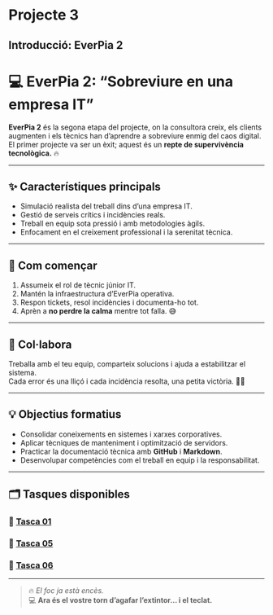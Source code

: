 # Projecte 3  
## Introducció: EverPia 2  

# 💻 **EverPia 2: “Sobreviure en una empresa IT”**  

**EverPia 2** és la segona etapa del projecte, on la consultora creix, els clients augmenten i els tècnics han d’aprendre a sobreviure enmig del caos digital.  
El primer projecte va ser un èxit; aquest és un **repte de supervivència tecnològica.** 🔥  

---

## ✨ **Característiques principals**

- Simulació realista del treball dins d’una empresa IT.  
- Gestió de serveis crítics i incidències reals.  
- Treball en equip sota pressió i amb metodologies àgils.  
- Enfocament en el creixement professional i la serenitat tècnica.  

---

## 🚀 **Com començar**

1. Assumeix el rol de tècnic júnior IT.  
2. Mantén la infraestructura d’EverPia operativa.  
3. Respon tickets, resol incidències i documenta-ho tot.  
4. Aprèn a **no perdre la calma** mentre tot falla. 😅  

---

## 🤝 **Col·labora**

Treballa amb el teu equip, comparteix solucions i ajuda a estabilitzar el sistema.  
Cada error és una lliçó i cada incidència resolta, una petita victòria. 🧑‍💻  

---

## 💡 **Objectius formatius**

- Consolidar coneixements en sistemes i xarxes corporatives.  
- Aplicar tècniques de manteniment i optimització de servidors.  
- Practicar la documentació tècnica amb **GitHub** i **Markdown**.  
- Desenvolupar competències com el treball en equip i la responsabilitat.  

---

## 🗂 **Tasques disponibles**
### 🔹 [**Tasca 01**](T01)  
### 🔹 [**Tasca 05**](T05)    
### 🔹 [**Tasca 06**](T06)    

---

> 🔥 _El foc ja està encès._  
> 💻 **Ara és el vostre torn d’agafar l’extintor… i el teclat.**
